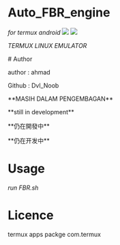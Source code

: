 # Auto_FBR_engine
<i>for termux android</i>
<img src="https://camo.githubusercontent.com/90746d48fe18e3173e3c0a920b4e0d553281c7bcd436c013e620892f977a4654/68747470733a2f2f7777772e707974686f6e2e6f72672f7374617469632f66617669636f6e2e69636f">
<img src="https://f-droid.org/repo/com.termux/en-US/icon_7jMZ7XD80oeucmGEaTwktIRZexLtGWvJfKdVD6Wu2SI=.png"></img>
<p><i>TERMUX LINUX EMULATOR</i></p>
# Author
<p>author : ahmad</p>
  Github : Dvl_Noob
  <p>**MASIH DALAM PENGEMBAGAN**</p>
  <p>**still in development**</p>
  <p>**仍在開發中**</p>
  <p>**仍在开发中**</p>

# Usage
 
<i>run FBR.sh</i>

# Licence
termux apps 
packge
com.termux



